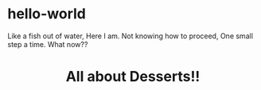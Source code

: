 # hello-world
Like a fish out of water,
Here I am.
Not knowing how to proceed,
One small step a time.
What now??

<!DOCTYPE html>
<html lang="en">
  <head>
    <meta charset="UTF-8">
    <meta name="viewport" content="width=device-width, initial-scale=1.0">
    <title>All about Desserts!</title>
    <link href="https://fonts.googleapis.com/css2?family=Dancing+Script:wght@600&family=Montserrat&display=swap" rel="stylesheet">
    <link rel="stylesheet" href="css/styles.css"> 
  </head>
  <body>
      <main>
          <header>
              <h1>All about Desserts!!</h1>
        </header>
    </main>
    </body>
